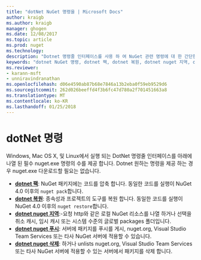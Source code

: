 ```yaml
---
title: "dotNet NuGet 명령을 | Microsoft Docs"
author: kraigb
ms.author: kraigb
manager: ghogen
ms.date: 12/08/2017
ms.topic: article
ms.prod: nuget
ms.technology: 
description: "Dotnet 명령줄 인터페이스를 사용 하 여 NuGet 관련 명령에 대 한 간단한 참조 합니다."
keywords: "dotnet NuGet 명령, dotnet 팩, dotnet 복원, dotnet nuget 지역, dotnet nuget 푸시, dotnet nuget 삭제"
ms.reviewer:
- karann-msft
- unniravindranathan
ms.openlocfilehash: d06e4590ab87b68e7846a13b2eba0f59eb9529d6
ms.sourcegitcommit: 262d026beeffd4f3b6fc47d780a2f701451663a8
ms.translationtype: MT
ms.contentlocale: ko-KR
ms.lasthandoff: 01/25/2018
---
```

# <a name="dotnet-commands"></a>dotNet 명령

Windows, Mac OS X, 및 Linux에서 실행 되는 DotNet 명령줄 인터페이스를 아래에 나열 된 필수 nuget.exe 명령의 수를 제공 합니다. Dotnet 원하는 명령을 제공 하는 경우 nuget.exe 다운로드할 필요는 없습니다.

- [**dotnet 팩**](/dotnet/core/tools/dotnet-pack?tabs=netcore2x): NuGet 패키지에는 코드를 압축 합니다. 동일한 코드를 실행이 NuGet 4.0 이후의 `nuget pack`합니다.
- [**dotnet 복원**](/dotnet/core/tools/dotnet-restore?tabs=netcore2x): 종속성과 프로젝트의 도구를 복원 합니다. 동일한 코드를 실행이 NuGet 4.0 이후의 `nuget restore`합니다.
- [**dotnet nuget 지역**](/dotnet/core/tools/dotnet-nuget-locals):-요청 http와 같은 로컬 NuGet 리소스를 나열 하거나 선택을 취소 캐시, 임시 캐시 또는 시스템 수준의 글로벌 packages 폴더입니다.
- [**dotnet nuget 푸시**](/dotnet/core/tools/dotnet-nuget-push): 서버에 패키지를 푸시를 게시, nuget.org, Visual Studio Team Services 또는 타사 NuGet 서버에 적용할 수 있습니다.
- [**dotnet nuget 삭제**](/dotnet/core/tools/dotnet-nuget-delete): 하거나 unlists nuget.org, Visual Studio Team Services 또는 타사 NuGet 서버에 적용할 수 있는 서버에서 패키지를 삭제 합니다.
